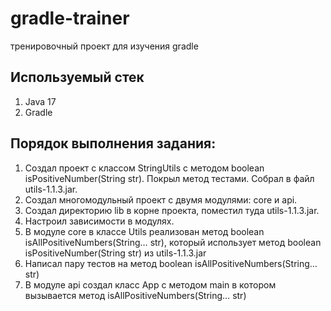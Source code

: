 # gradle-trainer

тренировочный проект для изучения gradle

Используемый стек
---
1. Java 17
2. Gradle

Порядок выполнения задания:
---
1. Создал проект с классом StringUtils с методом boolean isPositiveNumber(String str). Покрыл метод тестами. Собрал в файл utils-1.1.3.jar.
2. Создал многомодульный проект с двумя модулями: core и api.
3. Создал директорию lib в корне проекта, поместил туда utils-1.1.3.jar.
4. Настроил зависимости в модулях.
5. В модуле core в классе Utils реализован метод boolean isAllPositiveNumbers(String… str), который использует метод boolean isPositiveNumber(String str) из utils-1.1.3.jar
6. Написал пару тестов на метод boolean isAllPositiveNumbers(String… str)
7. В модуле api создал класс App с методом main в котором вызывается метод isAllPositiveNumbers(String… str)

